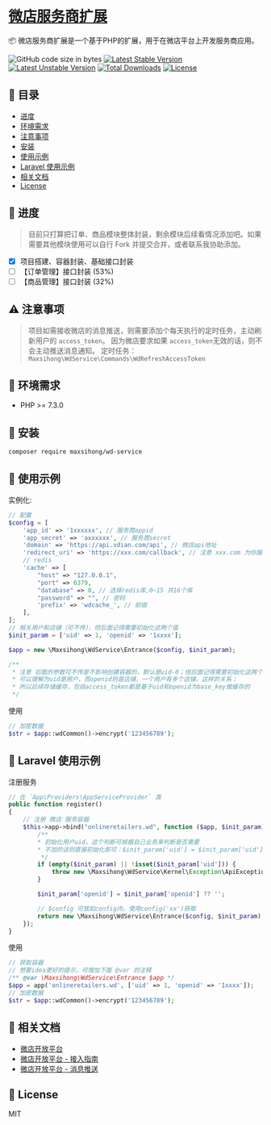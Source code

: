 <h1><a href="https://github.com/MaxSihong/wd-service">微店服务商扩展</a></h1>

📦 微店服务商扩展是一个基于PHP的扩展，用于在微店平台上开发服务商应用。

<img alt="GitHub code size in bytes" src="https://img.shields.io/github/languages/code-size/MaxSihong/wd-service"></img>
[![Latest Stable Version](https://poser.pugx.org/MaxSihong/wd-service/v/stable.svg)](https://packagist.org/packages/MaxSihong/wd-servicet)
[![Latest Unstable Version](https://poser.pugx.org/MaxSihong/wd-service/v/unstable.svg)](https://packagist.org/packages/MaxSihong/wd-service)
[![Total Downloads](https://poser.pugx.org/MaxSihong/wd-service/downloads)](https://packagist.org/packages/MaxSihong/wd-service)
[![License](https://poser.pugx.org/MaxSihong/wd-service/license)](https://packagist.org/packages/MaxSihong/wd-service)

## 📑 目录

- [进度](#-进度)
- [环境需求](#-环境需求)
- [注意事项](#-注意事项)
- [安装](#-安装)
- [使用示例](#-使用示例)
- [Laravel 使用示例](#-laravel-使用示例)
- [相关文档](#-相关文档)
- [License](#-license)

## 🚧 进度

> 目前只打算把订单、商品模块整体封装，剩余模块后续看情况添加吧。如果需要其他模块使用可以自行 Fork 并提交合并，或者联系我协助添加。

- [x] 项目搭建、容器封装、基础接口封装
- [ ] 【订单管理】接口封装 (53%)
- [ ] 【商品管理】接口封装 (32%)

## ⚠ 注意事项

> 项目如需接收微店的消息推送，则需要添加个每天执行的定时任务，主动刷新用户的 `access_token`。
> 因为微店要求如果 `access_token`无效的话，则不会主动推送消息通知。
> 定时任务：`Maxsihong\WdService\Commands\WdRefreshAccessToken`

## 🏃 环境需求

- PHP >= 7.3.0

## 🚀 安装

```bash
composer require maxsihong/wd-service
```

## 🙂 使用示例

实例化:
```php
// 配置
$config = [
    'app_id' => '1xxxxxx', // 服务商appid
    'app_secret' => 'axxxxxx', // 服务商secret
    'domain' => 'https://api.vdian.com/api', // 微店api地址
    'redirect_uri' => 'https://xxx.com/callback', // 注意 xxx.com 为你服务商授权的推送域名，微店有白名单限制；后面的 callback 可自定义,改地址是回调接收微店返回的code和state，后续进行调用获取token操作
    // redis
    'cache' => [
        "host" => "127.0.0.1",
        "port" => 6379,
        "database" => 0, // 选择redis库,0~15 共16个库
        "password" => "", // 密码
        'prefix' => 'wdcache_', // 前缀
    ],
];
// 相关用户和店铺（可不传），但后面记得需要初始化这两个值
$init_param = ['uid' => 1, 'openid' => '1xxxx'];

$app = new \Maxsihong\WdService\Entrance($config, $init_param);

/**
 * 注意 后面的参数可不传是不影响创建容器的，默认是uid-0；但后面记得需要初始化这两个值(`reSetUidAndOpenidAndCacheKey`)，因为缓存都是基于这两个值存储的
 * 可以理解为uid是用户，而openid则是店铺，一个用户有多个店铺，这样的关系；
 * 所以后续存储缓存，包括access_token都是基于uid和openid为base_key做缓存的
 */
```

使用
```php
// 加密数据
$str = $app::wdCommon()->encrypt('123456789');
```

## 🙂 Laravel 使用示例

注册服务
```php
// 在 `App\Providers\AppServiceProvider` 类
public function register()
{
    // 注册 微店 服务容器
    $this->app->bind("onlineretailers.wd", function ($app, $init_param) {
        /**
        * 初始化用户uid，这个判断可根据自己业务来判断是否需要
        * 不加的话则直接初始化即可：$init_param['uid'] = $init_param['uid'] ?? 0;
         */
        if (empty($init_param) || !isset($init_param['uid'])) {
            throw new \Maxsihong\WdService\Kernel\Exception\ApiException('必须要初始化用户uid');
        }

        $init_param['openid'] = $init_param['openid'] ?? '';

        // $config 可放如config内，使用config('xx')获取
        return new \Maxsihong\WdService\Entrance($config, $init_param);
    });
}
```

使用
```php
// 获取容器
// 想要idea更好的提示，可增加下面 @var 的注释
/** @var \Maxsihong\WdService\Entrance $app */
$app = app('onlineretailers.wd', ['uid' => 1, 'openid' => '1xxxx']);
// 加密数据
$str = $app::wdCommon()->encrypt('123456789');
```

## 📝 相关文档
- [微店开放平台](https://open.weidian.com/#/index)
- [微店开放平台 - 接入指南](https://open.weidian.com/#/guide/150)
- [微店开放平台 - 消息推送](https://open.weidian.com/#/guide/147)

## 🤝 License

MIT
